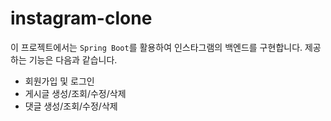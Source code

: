 # instagram-clone

이 프로젝트에서는 `Spring Boot`를 활용하여 인스타그램의 백엔드를 구현합니다. 제공하는 기능은 다음과 같습니다.
* 회원가입 및 로그인
* 게시글 생성/조회/수정/삭제
* 댓글 생성/조회/수정/삭제
